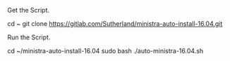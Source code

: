Get the Script.

cd ~
git clone https://gitlab.com/Sutherland/ministra-auto-install-16.04.git



Run the Script.

cd ~/ministra-auto-install-16.04
sudo bash ./auto-ministra-16.04.sh
